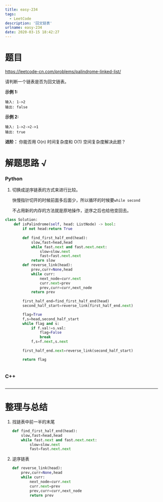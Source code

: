 ```yaml
---
title: easy-234
tags:
  - LeetCode
description: '回文链表'
urlname: easy-234
date: 2020-03-15 18:42:27
---
```


# 题目

https://leetcode-cn.com/problems/palindrome-linked-list/

请判断一个链表是否为回文链表。

**示例 1:**

```
输入: 1->2
输出: false
```


**示例 2:**

```
输入: 1->2->2->1
输出: true
```


**进阶：**
你能否用 O(n) 时间复杂度和 O(1) 空间复杂度解决此题？

# 解题思路 √

### Python

1. 切换成逆序链表的方式来进行比较。

   快慢指针切开的时候前面多后面少，所以循环的时候要`while second`

   不占用新的内存的方法就是原地操作，逆序之后也给他变回去。

```python
class Solution:
    def isPalindrome(self, head: ListNode) -> bool:
        if not head:return True
        
        def find_first_half_end(head):
            slow,fast=head,head
            while fast.next and fast.next.next:
                slow=slow.next
                fast=fast.next.next
            return slow
        def reverse_link(head):
            prev,curr=None,head
            while curr:
                next_node=curr.next
                curr.next=prev
                prev,curr=curr,next_node
            return prev
        
        first_half_end=find_first_half_end(head)
        second_half_start=reverse_link(first_half_end.next)

        flag=True
        f,s=head,second_half_start
        while flag and s:
            if f.val!=s.val:
                flag=False
                break
            f,s=f.next,s.next
        
        first_half_end.next=reverse_link(second_half_start)

        return flag
```


```python

```



### C++

```cpp

```

---



# 整理与总结

1. 找链表中前一半的末尾

   ```python
   def find_first_half_end(head):
       slow,fast=head,head
       while fast.next and fast.next.next:
           slow=slow.next
           fast=fast.next.next
   ```

2. 逆序链表

   ```python
   def reverse_link(head):
       prev,curr=None,head
       while curr:
           next_node=curr.next
           curr.next=prev
           prev,curr=curr,next_node
           return prev
   ```

   

